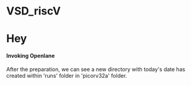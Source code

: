 # VSD_riscV

# Hey

#### Invoking Openlane


[](https://github.com/siliconmanipulator/VSD_riscV/blob/main/day_1/1%20invoking%20openlane.png)

After the preparation, we can see a new directory with today's date has created within 'runs' folder in 'picorv32a' folder.

[](https://github.com/siliconmanipulator/VSD_riscV/blob/main/day_1/2%20design%20setup.png)
